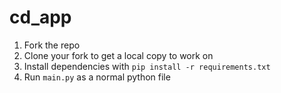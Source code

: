 # cd_app
1. Fork the repo
2. Clone your fork to get a local copy to work on
3. Install dependencies with `pip install -r requirements.txt`
4. Run `main.py` as a normal python file
